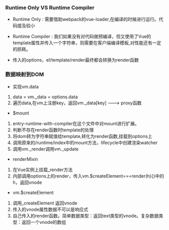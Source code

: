 ### Runtime Only VS Runtime Compiler
- Runtime Only : 需要借助webpack的vue-loader,在编译的时候进行运行。代码提及较小
- Runtime Compiler : 我们如果没有对代码做预编译，但又使用了Vue的template属性并传入一个字符串，则需要在客户端编译模板,对性能还有一定的损耗。

- 传入的options，el/template/render最终都会转换为render函数

### 数据映射到DOM

- 实现vm.data 

1. data = vm._data = options.data
2. 遍历data,在vm上注册key，返回vm._data[key] ---> proxy函数

- $mount

1. entry-runtime-with-compiler在这个文件中对mount进行扩展。
2. 判断不存在render函数时template的处理
3. 将dom转为字符串赋值给template,转化为render函数,挂载到options上
4. 调用原来的/runtime/index中的mount方法，lifecycle中创建渲染watcher 
5. 调用vm._render调用vm._update


- renderMixin

1. 在Vue实例上挂载_render方法
2. 内部调用options上的render，传入vm.$createElement===render(h){}中的h，返回vnode

- vm.$createElement

1. 调用_createElement  返回vnode
2. 传入的vnode属性数据不可以是响应式
3. 自己传入的render函数。简单数据类型：返回text类型的vnode。复杂数据类型：返回一个vnode的数组









